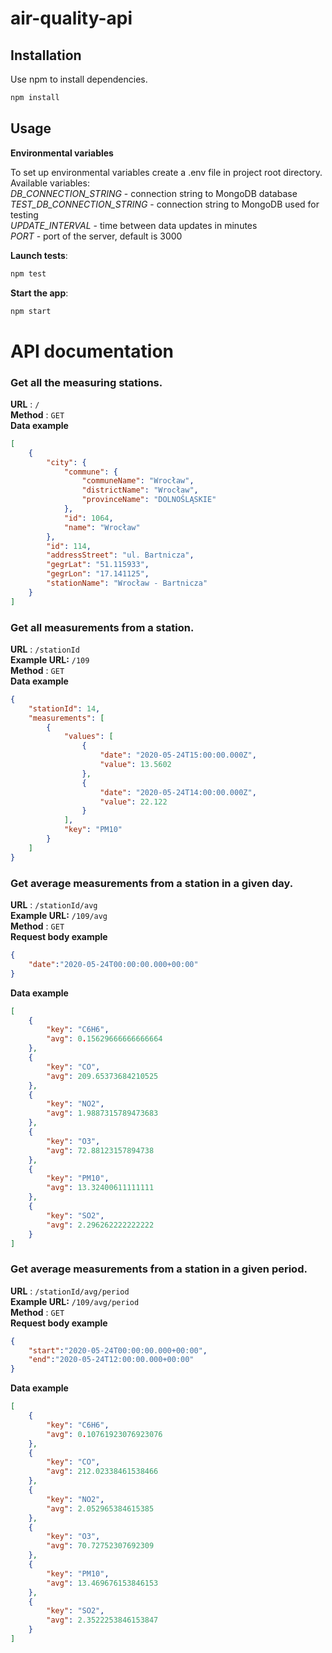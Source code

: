 # air-quality-api

## Installation
Use npm to install dependencies.

```bash
npm install
```

## Usage
**Environmental variables**
 
To set up environmental variables create a .env file in project root directory.\
Available variables:\
*DB_CONNECTION_STRING* - connection string to MongoDB database
*TEST_DB_CONNECTION_STRING* - connection string to MongoDB used for testing\
*UPDATE_INTERVAL* - time between data updates in minutes\
*PORT* - port of the server, default is 3000

**Launch tests**:
```bash
npm test
```
**Start the app**:
```bash
npm start
```

# API documentation
### Get all the measuring stations.
**URL** : `/`\
**Method** : `GET`\
**Data example**

```json
[
    {
        "city": {
            "commune": {
                "communeName": "Wrocław",
                "districtName": "Wrocław",
                "provinceName": "DOLNOŚLĄSKIE"
            },
            "id": 1064,
            "name": "Wrocław"
        },
        "id": 114,
        "addressStreet": "ul. Bartnicza",
        "gegrLat": "51.115933",
        "gegrLon": "17.141125",
        "stationName": "Wrocław - Bartnicza"
    }
]
```

### Get all measurements from a station.
**URL** : `/stationId`\
**Example URL:** `/109`\
**Method** : `GET`\
**Data example**
```json
{
    "stationId": 14,
    "measurements": [
        {
            "values": [
                {
                    "date": "2020-05-24T15:00:00.000Z",
                    "value": 13.5602
                },
                {
                    "date": "2020-05-24T14:00:00.000Z",
                    "value": 22.122
                }
            ],
            "key": "PM10"
        }
    ]
}
```

### Get average measurements from a station in a given day.
**URL** : `/stationId/avg`\
**Example URL:** `/109/avg`\
**Method** : `GET`\
**Request body example**
```json
{
    "date":"2020-05-24T00:00:00.000+00:00"
}
```

**Data example**

```json
[
    {
        "key": "C6H6",
        "avg": 0.15629666666666664
    },
    {
        "key": "CO",
        "avg": 209.65373684210525
    },
    {
        "key": "NO2",
        "avg": 1.9887315789473683
    },
    {
        "key": "O3",
        "avg": 72.88123157894738
    },
    {
        "key": "PM10",
        "avg": 13.32400611111111
    },
    {
        "key": "SO2",
        "avg": 2.296262222222222
    }
]
```

### Get average measurements from a station in a given period.
**URL** : `/stationId/avg/period`\
**Example URL:** `/109/avg/period`\
**Method** : `GET`\
**Request body example**
```json
{
	"start":"2020-05-24T00:00:00.000+00:00",
	"end":"2020-05-24T12:00:00.000+00:00"
}
```

**Data example**
```json
[
    {
        "key": "C6H6",
        "avg": 0.10761923076923076
    },
    {
        "key": "CO",
        "avg": 212.02338461538466
    },
    {
        "key": "NO2",
        "avg": 2.052965384615385
    },
    {
        "key": "O3",
        "avg": 70.72752307692309
    },
    {
        "key": "PM10",
        "avg": 13.469676153846153
    },
    {
        "key": "SO2",
        "avg": 2.3522253846153847
    }
]
```

